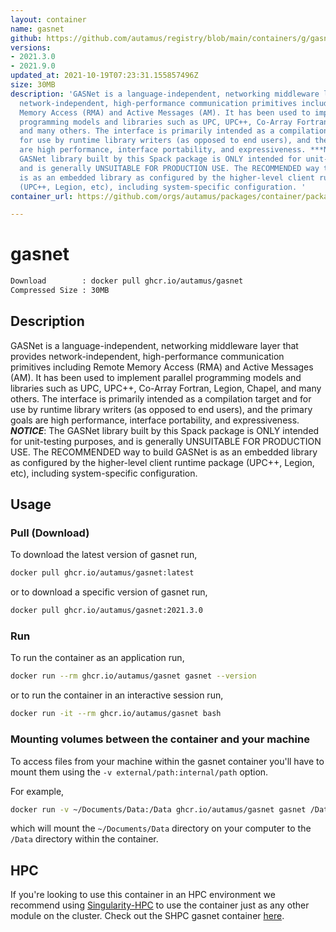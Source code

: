 ```yaml
---
layout: container
name: gasnet
github: https://github.com/autamus/registry/blob/main/containers/g/gasnet/spack.yaml
versions:
- 2021.3.0
- 2021.9.0
updated_at: 2021-10-19T07:23:31.155857496Z
size: 30MB
description: 'GASNet is a language-independent, networking middleware layer that provides
  network-independent, high-performance communication primitives including Remote
  Memory Access (RMA) and Active Messages (AM). It has been used to implement parallel
  programming models and libraries such as UPC, UPC++, Co-Array Fortran, Legion, Chapel,
  and many others. The interface is primarily intended as a compilation target and
  for use by runtime library writers (as opposed to end users), and the primary goals
  are high performance, interface portability, and expressiveness. ***NOTICE***: The
  GASNet library built by this Spack package is ONLY intended for unit-testing purposes,
  and is generally UNSUITABLE FOR PRODUCTION USE. The RECOMMENDED way to build GASNet
  is as an embedded library as configured by the higher-level client runtime package
  (UPC++, Legion, etc), including system-specific configuration. '
container_url: https://github.com/orgs/autamus/packages/container/package/gasnet

---
```

# gasnet
```bash 
Download        : docker pull ghcr.io/autamus/gasnet
Compressed Size : 30MB
```

## Description
GASNet is a language-independent, networking middleware layer that provides network-independent, high-performance communication primitives including Remote Memory Access (RMA) and Active Messages (AM). It has been used to implement parallel programming models and libraries such as UPC, UPC++, Co-Array Fortran, Legion, Chapel, and many others. The interface is primarily intended as a compilation target and for use by runtime library writers (as opposed to end users), and the primary goals are high performance, interface portability, and expressiveness. ***NOTICE***: The GASNet library built by this Spack package is ONLY intended for unit-testing purposes, and is generally UNSUITABLE FOR PRODUCTION USE. The RECOMMENDED way to build GASNet is as an embedded library as configured by the higher-level client runtime package (UPC++, Legion, etc), including system-specific configuration. 

## Usage
### Pull (Download)
To download the latest version of gasnet run,

```bash
docker pull ghcr.io/autamus/gasnet:latest
```

or to download a specific version of gasnet run,

```bash
docker pull ghcr.io/autamus/gasnet:2021.3.0
```
### Run
To run the container as an application run,
```bash
docker run --rm ghcr.io/autamus/gasnet gasnet --version
```

or to run the container in an interactive session run,
```bash
docker run -it --rm ghcr.io/autamus/gasnet bash
```

### Mounting volumes between the container and your machine
To access files from your machine within the gasnet container you'll have to mount them using the `-v external/path:internal/path` option.

For example,
```bash
docker run -v ~/Documents/Data:/Data ghcr.io/autamus/gasnet gasnet /Data/myData.csv
```
which will mount the `~/Documents/Data` directory on your computer to the `/Data` directory within the container.

## HPC
If you're looking to use this container in an HPC environment we recommend using [Singularity-HPC](https://singularity-hpc.readthedocs.io) to use the container just as any other module on the cluster. Check out the SHPC gasnet container [here](https://singularityhub.github.io/singularity-hpc/r/ghcr.io-autamus-gasnet/).